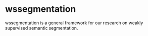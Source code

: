 # wssegmentation
wssegmentation is a general framework for our research on weakly supervised semantic segmentation.
